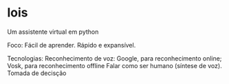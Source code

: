 # lois
 Um assistente virtual em python

 Foco:
    Fácil de aprender.
    Rápido e expansível.

 Tecnologias:
    Reconhecimento de voz: Google, para reconhecimento online;
                           Vosk, para reconhecimento offline
    Falar como ser humano (síntese de voz).
    Tomada de decisção

